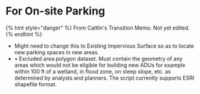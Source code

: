 # For On-site Parking

{% hint style="danger" %}
From Caitlin's Transition Memo. Not yet edited.
{% endhint %}

* Might need to change this to Existing Impervious Surface so as to locate new parking spaces in new areas.
* • Excluded area polygon dataset. Must contain the geometry of any areas which would not be eligible for building new ADUs for example within 100 ft of a wetland, in flood zone, on steep slope, etc. as determined by analysts and planners. The script currently supports ESRI shapefile format.
